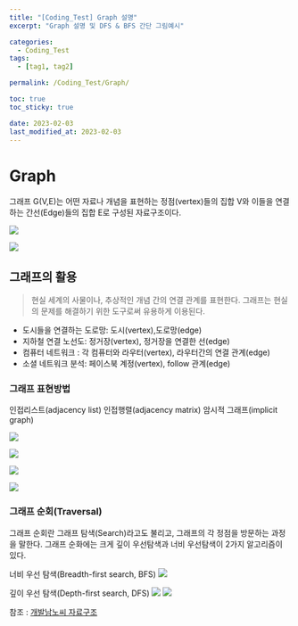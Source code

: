 ```yaml
---
title: "[Coding_Test] Graph 설명"
excerpt: "Graph 설명 및 DFS & BFS 간단 그림예시"

categories:
  - Coding_Test
tags:
  - [tag1, tag2]

permalink: /Coding_Test/Graph/

toc: true
toc_sticky: true

date: 2023-02-03
last_modified_at: 2023-02-03
---
```



# Graph

>
그래프 G(V,E)는 어떤 자료나 개념을 표현하는 정점(vertex)들의 집합 V와 이들을 연결하는 간선(Edge)들의 집합 E로 구성된 자료구조이다.

![](https://velog.velcdn.com/images/tlsgn8483/post/36f77fc6-5461-4955-97c2-119dc7e99eec/image.png)


![](https://velog.velcdn.com/images/tlsgn8483/post/7498781d-8fe7-424d-9a99-4be1be5e858e/image.png)

## 그래프의 활용
> 현실 세계의 사물이나, 추상적인 개념 간의 연결 관계를 표현한다.
그래프는 현실의 문제를 해결하기 위한 도구로써 유용하게 이용된다.

- 도시들을 연결하는 도로망: 도시(vertex),도로망(edge)
- 지하철 연결 노선도: 정거장(vertex), 정거장을 연결한 선(edge)
- 컴퓨터 네트워크 : 각 컴퓨터와 라우터(vertex), 라우터간의 연결 관계(edge)
- 소셜 네트워크 분석: 페이스북 계정(vertex), follow 관계(edge)

### 그래프 표현방법
>
인접리스트(adjacency list)
인접행렬(adjacency matrix)
암시적 그래프(implicit graph)

![](https://velog.velcdn.com/images/tlsgn8483/post/78671d63-e797-419f-8aa3-4f174e8dab2b/image.png)

![](https://velog.velcdn.com/images/tlsgn8483/post/5bb3e024-0840-47c8-b67a-58efc94bc609/image.png)

![](https://velog.velcdn.com/images/tlsgn8483/post/5d7b489c-2ad5-484c-9a8a-f237f1305abf/image.png)

![](https://velog.velcdn.com/images/tlsgn8483/post/fb5c5e8b-83b8-4f60-af3f-29b9a39b38e9/image.png)

### 그래프 순회(Traversal)
>
그래프 순회란 그래프 탐색(Search)라고도 불리고, 그래프의 각 정점을 방문하는 과정을 말한다. 그래프 순화에는 크게 깊이 우선탐색과 너비 우선탐색이 2가지 알고리즘이 있다. 

너비 우선 탐색(Breadth-first search, BFS)
![](https://velog.velcdn.com/images/tlsgn8483/post/ef2512a4-eb13-4345-aff5-d31bccd9db90/image.png)

깊이 우선 탐색(Depth-first search, DFS)
![](https://velog.velcdn.com/images/tlsgn8483/post/2675608c-aa75-4c19-9bdb-930380aeba44/image.png)
![](https://velog.velcdn.com/images/tlsgn8483/post/be4f3905-311b-4b20-80db-fd7078977b0b/image.png)




참조 : [개발남노씨 자료구조](https://www.nossi.dev/interview/cs/dsa)
